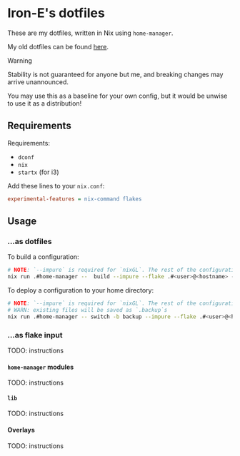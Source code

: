 # Iron-E's dotfiles

These are my dotfiles, written in Nix using `home-manager`.

My old dotfiles can be found [here](https://gitlab.com/Iron_E/dotfiles/).

> [!WARNING]
>
> Stability is not guaranteed for anyone but me, and breaking changes may arrive unannounced.
>
> You may use this as a baseline for your own config, but it would be unwise to use it as a distribution!

## Requirements

Requirements:

* `dconf`
* `nix`
* `startx` (for i3)

Add these lines to your `nix.conf`:

```ini
experimental-features = nix-command flakes
```

## Usage

### …as dotfiles

To build a configuration:

```sh
# NOTE: `--impure` is required for `nixGL`. The rest of the configuration does not perform any impure action.
nix run .#home-manager --  build --impure --flake .#<user>@<hostname> --show-trace
```

To deploy a configuration to your home directory:

```sh
# NOTE: `--impure` is required for `nixGL`. The rest of the configuration does not perform any impure action.
# WARN: existing files will be saved as `.backup`s
nix run .#home-manager -- switch -b backup --impure --flake .#<user>@<hostname>
```

### …as flake input

TODO: instructions

#### `home-manager` modules

TODO: instructions

#### `lib`

TODO: instructions

#### Overlays

TODO: instructions
